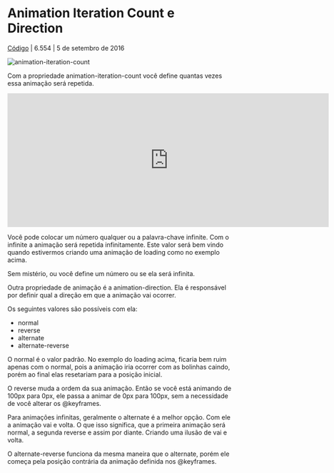 # Animation Iteration Count e Direction

[Código](https://www.origamid.com/codex/category/codigo/) | 6.554 | 5 de setembro de 2016

![animation-iteration-count](https://www.origamid.com/codex/wp-content/uploads/2016/09/animation-iteration-count.png)

Com a propriedade animation-iteration-count você define quantas vezes essa animação será repetida.

<iframe allowfullscreen="true" allowpaymentrequest="true" allowtransparency="true" class="cp_embed_iframe " frameborder="0" height="300" width="100%" name="cp_embed_1" scrolling="no" src="https://codepen.io/origamid/embed/WGbrQd?height=300&amp;theme-id=24256&amp;slug-hash=WGbrQd&amp;default-tab=css%2Cresult&amp;user=origamid&amp;embed-version=2&amp;editable=true&amp;name=cp_embed_1" title="CodePen Embed" loading="lazy" id="cp_embed_WGbrQd" style="margin: 0px; padding: 0px; border: 0px; vertical-align: baseline; width: 720px; overflow: hidden; display: block;"></iframe>



Você pode colocar um número qualquer ou a palavra-chave infinite. Com o infinite a animação será repetida infinitamente. Este valor será bem vindo quando estivermos criando uma animação de loading como no exemplo acima.

Sem mistério, ou você define um número ou se ela será infinita.

Outra propriedade de animação é a animation-direction. Ela é responsável por definir qual a direção em que a animação vai ocorrer.

Os seguintes valores são possíveis com ela:

- normal
- reverse
- alternate
- alternate-reverse

O normal é o valor padrão. No exemplo do loading acima, ficaria bem ruim apenas com o normal, pois a animação iria ocorrer com as bolinhas caindo, porém ao final elas resetariam para a posição inicial.

O reverse muda a ordem da sua animação. Então se você está animando de 100px para 0px, ele passa a animar de 0px para 100px, sem a necessidade de você alterar os @keyframes.

Para animações infinitas, geralmente o alternate é a melhor opção. Com ele a animação vai e volta. O que isso significa, que a primeira animação será normal, a segunda reverse e assim por diante. Criando uma ilusão de vai e volta.

O alternate-reverse funciona da mesma maneira que o alternate, porém ele começa pela posição contrária da animação definida nos @keyframes.